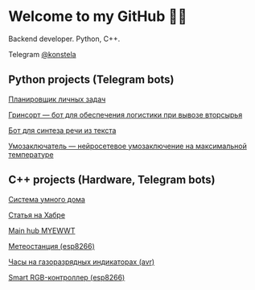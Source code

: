 # Welcome to my GitHub 👨‍💻
Backend developer. Python, C++.

Telegram [@konstela](https://t.me/konstela)

## Python projects (Telegram bots)
[Планировщик личных задач](https://github.com/gleb-zhukov/zhukov_tasks)

[Гринсорт — бот для обеспечения логистики при вывозе вторсырья](https://github.com/gleb-zhukov/grinsort_project)

[Бот для синтеза речи из текста](https://github.com/gleb-zhukov/zhukov_speech)

[Умозаключатель — нейросетевое умозаключение на максимальной температуре](https://github.com/gleb-zhukov/inference_bot)

## С++ projects (Hardware, Telegram bots)
[Система умного дома](https://github.com/gleb-zhukov/smart_home_system)

[Статья на Хабре](https://habr.com/ru/articles/655133)

[Main hub MYEWWT](https://github.com/gleb-zhukov/myewwt_clock)

[Метеостанция (esp8266)](https://github.com/gleb-zhukov/smart_meteostantion)

[Часы на газоразрядных индикаторах (avr)](https://github.com/gleb-zhukov/eva_clock)

[Smart RGB-контроллер (esp8266)](https://github.com/gleb-zhukov/rgb_controller)




